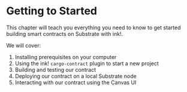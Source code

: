 # Getting to Started

This chapter will teach you everything you need to know to get started building smart contracts on Substrate with ink!.

We will cover:

1. Installing prerequisites on your computer
2. Using the ink! `cargo-contract` plugin to start a new project
3. Building and testing our contract
4. Deploying our contract on a local Substrate node
5. Interacting with our contract using the Canvas UI

